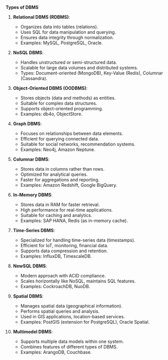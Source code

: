 **Types of DBMS**

1. **Relational DBMS (RDBMS)**:
   - Organizes data into tables (relations).
   - Uses SQL for data manipulation and querying.
   - Ensures data integrity through normalization.
   - Examples: MySQL, PostgreSQL, Oracle.

2. **NoSQL DBMS**:
   - Handles unstructured or semi-structured data.
   - Scalable for large data volumes and distributed systems.
   - Types: Document-oriented (MongoDB), Key-Value (Redis), Columnar (Cassandra).

3. **Object-Oriented DBMS (OODBMS)**:
   - Stores objects (data and methods) as entities.
   - Suitable for complex data structures.
   - Supports object-oriented programming.
   - Examples: db4o, ObjectStore.

4. **Graph DBMS**:
   - Focuses on relationships between data elements.
   - Efficient for querying connected data.
   - Suitable for social networks, recommendation systems.
   - Examples: Neo4j, Amazon Neptune.

5. **Columnar DBMS**:
   - Stores data in columns rather than rows.
   - Optimized for analytical queries.
   - Faster for aggregations and reporting.
   - Examples: Amazon Redshift, Google BigQuery.

6. **In-Memory DBMS**:
   - Stores data in RAM for faster retrieval.
   - High performance for real-time applications.
   - Suitable for caching and analytics.
   - Examples: SAP HANA, Redis (as in-memory cache).

7. **Time-Series DBMS**:
   - Specialized for handling time-series data (timestamps).
   - Efficient for IoT, monitoring, financial data.
   - Supports data compression and retention.
   - Examples: InfluxDB, TimescaleDB.

8. **NewSQL DBMS**:
   - Modern approach with ACID compliance.
   - Scales horizontally like NoSQL, maintains SQL features.
   - Examples: CockroachDB, NuoDB.

9. **Spatial DBMS**:
   - Manages spatial data (geographical information).
   - Performs spatial queries and analysis.
   - Used in GIS applications, location-based services.
   - Examples: PostGIS (extension for PostgreSQL), Oracle Spatial.

10. **Multimodel DBMS**:
    - Supports multiple data models within one system.
    - Combines features of different types of DBMS.
    - Examples: ArangoDB, Couchbase.

